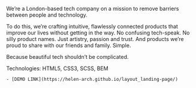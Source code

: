 We’re a London-based tech company on a mission to remove barriers between people and technology.

To do this, we’re crafting intuitive, flawlessly connected products that improve our lives without getting in the way.
No confusing tech-speak. No silly product names. Just artistry, passion and trust. And products we’re proud to share with our friends and family. Simple.

Because beautiful tech shouldn’t be complicated.

Technologies: HTML5, CSS3, SCSS, BEM

    - [DEMO LINK](https://helen-arch.github.io/layout_landing-page/)
